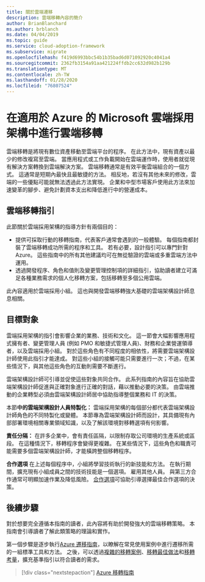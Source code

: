 ```yaml
---
title: 關於雲端遷移
description: 雲端移轉內容的簡介
author: BrianBlanchard
ms.author: brblanch
ms.date: 04/04/2019
ms.topic: guide
ms.service: cloud-adoption-framework
ms.subservice: migrate
ms.openlocfilehash: f419d6993bbc54b1b35bad6d071092920c4041a4
ms.sourcegitcommit: 2362fb3154a91aa421224ffdb2cc632d982b129b
ms.translationtype: MT
ms.contentlocale: zh-TW
ms.lasthandoff: 01/28/2020
ms.locfileid: "76807524"
---
```

# <a name="cloud-migration-in-the-microsoft-cloud-adoption-framework-for-azure"></a>在適用於 Azure 的 Microsoft 雲端採用架構中進行雲端移轉

雲端移轉是將現有數位資產移動至雲端平台的程序。 在此方法中，現有資產以最少的修改複寫至雲端。 當應用程式或工作負載開始在雲端運作時，使用者就從現有解決方案轉換到雲端解決方案。 雲端移轉通常是有效平衡雲端組合的一個方式。 這通常是短期內最快且最敏捷的方法。 相反地，若沒有其他未來的修改，雲端的一些優點可能就無法透過此方法實現。 企業和中型市場客戶使用此方法來加速變革的腳步、避免計劃資本支出和降低進行中的營運成本。

## <a name="cloud-migration-guidance"></a>雲端移轉指引

此節關於雲端採用架構的指導方針有兩個目的：

- 提供可採取行動的移轉指南，代表客戶通常會遇到的一般體驗。 每個指南都封裝了雲端移轉成功所需的程序和工具。 若有必要，設計指引可以專門針對 Azure。 這些指南中的所有其他建議均可在無從驗證的雲端或多重雲端方法中運用。
- 透過開發程序、角色和值則及變更管理控制項的詳細指引，協助讀者建立可滿足各種業務需求的個人化移轉方案，包括移轉至多個公用雲端。

此內容適用於雲端採用小組。 這也與開發雲端移轉強大基礎的雲端架構設計師息息相關。

## <a name="intended-audience"></a>目標對象

雲端採用架構的指引會影響企業的業務、技術和文化。 這一節會大幅影響應用程式擁有者、變更管理人員 (例如 PMO 和敏捷式管理人員)、財務和企業營運領導者，以及雲端採用小組。 對於這些角色有不同程度的相依性，將需要雲端架構設計師使用此指引才能達成。 對這些小組的接觸可能只需要進行一次；不過，在某些情況下，與其他這些角色的互動則需要不斷進行。

雲端架構設計師可引導並促使這些對象共同合作。 此系列指南的內容旨在協助雲端架構設計師促進與正確對象進行正確的對話，藉以推動必要的決策。 由雲端推動的企業轉型必須由雲端架構設計師居中協助指導整個業務和 IT 的決策。

本節**中的雲端架構設計人員特製化：** 雲端採用架構的每個部分都代表雲端架構設計師角色的不同特製化或變體。 本節專為雲端架構設計師而設計，其具備現有內部部署環境相關專業領域知識，以及了解該環境對移轉選項有何影響。

**責任分隔：** 在許多企業中，會有責任區隔，以限制存取公司環境的生產系統或區段。 在這種情況下，移轉程序會變得更複雜。 在某些情況下，這些角色和職責可能需要多個雲端架構設計師，才能橫跨整個移轉程序。

**合作選項** 在上述每個程序中，小組將學習技術執行的新技能和方法。 在執行期間，擴充現有小組成員之間的技術技能是一個選項。 雇用其他人員。 與第三方合作通常可明顯加速作業及降低風險。 [合作選項](./migration-considerations/assess/partnership-options.md)可協助引導選擇最佳合作選項的決策。

## <a name="next-steps"></a>後續步驟

對於想要完全遵循本指南的讀者，此內容將有助於開發強大的雲端移轉策略。 本指南會引導讀者了解此類策略的理論和實作。

第一個步驟是逐步執行[Azure 遷移指南](./azure-migration-guide/index.md)，以瞭解在常見使用案例中進行遷移所需的一組標準工具和方法。 之後，可以透過[複雜的移轉案例](./expanded-scope/index.md)、[移轉最佳做法](./azure-best-practices/index.md)和[移轉考量](./migration-considerations/index.md)，擴充基準指引以符合讀者的需求。

> [!div class="nextstepaction"]
> [Azure 移轉指南](./azure-migration-guide/index.md)
